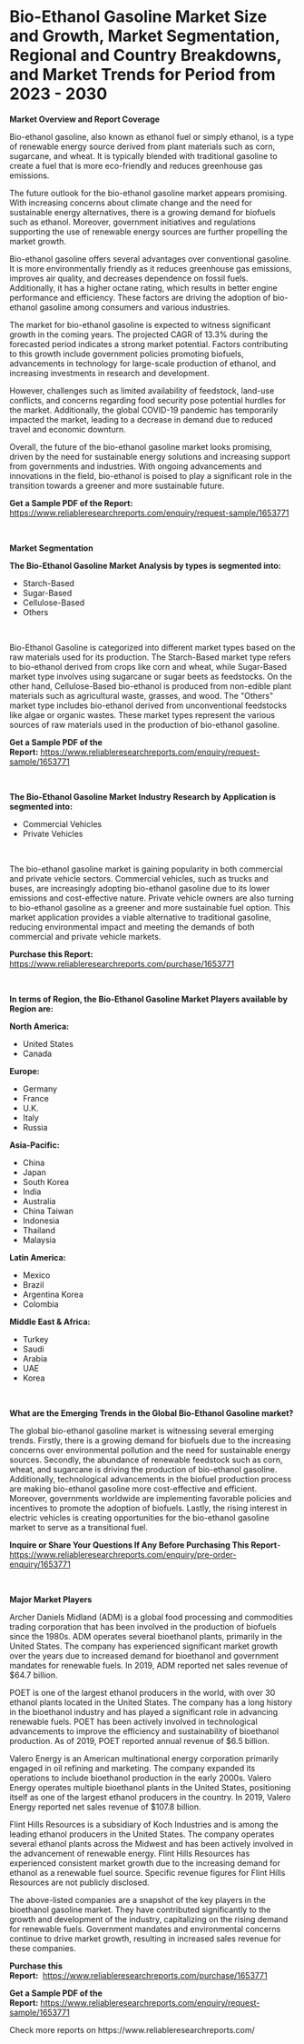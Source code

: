 <p><h1>Bio-Ethanol Gasoline Market Size and Growth, Market Segmentation, Regional and Country Breakdowns, and Market Trends for Period from 2023 -  2030</h1></p><p><strong>Market Overview and Report Coverage</strong></p>
<p><p>Bio-ethanol gasoline, also known as ethanol fuel or simply ethanol, is a type of renewable energy source derived from plant materials such as corn, sugarcane, and wheat. It is typically blended with traditional gasoline to create a fuel that is more eco-friendly and reduces greenhouse gas emissions.</p><p>The future outlook for the bio-ethanol gasoline market appears promising. With increasing concerns about climate change and the need for sustainable energy alternatives, there is a growing demand for biofuels such as ethanol. Moreover, government initiatives and regulations supporting the use of renewable energy sources are further propelling the market growth.</p><p>Bio-ethanol gasoline offers several advantages over conventional gasoline. It is more environmentally friendly as it reduces greenhouse gas emissions, improves air quality, and decreases dependence on fossil fuels. Additionally, it has a higher octane rating, which results in better engine performance and efficiency. These factors are driving the adoption of bio-ethanol gasoline among consumers and various industries.</p><p>The market for bio-ethanol gasoline is expected to witness significant growth in the coming years. The projected CAGR of 13.3% during the forecasted period indicates a strong market potential. Factors contributing to this growth include government policies promoting biofuels, advancements in technology for large-scale production of ethanol, and increasing investments in research and development.</p><p>However, challenges such as limited availability of feedstock, land-use conflicts, and concerns regarding food security pose potential hurdles for the market. Additionally, the global COVID-19 pandemic has temporarily impacted the market, leading to a decrease in demand due to reduced travel and economic downturn.</p><p>Overall, the future of the bio-ethanol gasoline market looks promising, driven by the need for sustainable energy solutions and increasing support from governments and industries. With ongoing advancements and innovations in the field, bio-ethanol is poised to play a significant role in the transition towards a greener and more sustainable future.</p></p>
<p><strong>Get a Sample PDF of the Report:</strong> <a href="https://www.reliableresearchreports.com/enquiry/request-sample/1653771">https://www.reliableresearchreports.com/enquiry/request-sample/1653771</a></p>
<p>&nbsp;</p>
<p><strong>Market Segmentation</strong></p>
<p><strong>The Bio-Ethanol Gasoline Market Analysis by types is segmented into:</strong></p>
<p><ul><li>Starch-Based</li><li>Sugar-Based</li><li>Cellulose-Based</li><li>Others</li></ul></p>
<p>&nbsp;</p>
<p><p>Bio-Ethanol Gasoline is categorized into different market types based on the raw materials used for its production. The Starch-Based market type refers to bio-ethanol derived from crops like corn and wheat, while Sugar-Based market type involves using sugarcane or sugar beets as feedstocks. On the other hand, Cellulose-Based bio-ethanol is produced from non-edible plant materials such as agricultural waste, grasses, and wood. The "Others" market type includes bio-ethanol derived from unconventional feedstocks like algae or organic wastes. These market types represent the various sources of raw materials used in the production of bio-ethanol gasoline.</p></p>
<p><strong>Get a Sample PDF of the Report:</strong>&nbsp;<a href="https://www.reliableresearchreports.com/enquiry/request-sample/1653771">https://www.reliableresearchreports.com/enquiry/request-sample/1653771</a></p>
<p>&nbsp;</p>
<p><strong>The Bio-Ethanol Gasoline Market Industry Research by Application is segmented into:</strong></p>
<p><ul><li>Commercial Vehicles</li><li>Private Vehicles</li></ul></p>
<p>&nbsp;</p>
<p><p>The bio-ethanol gasoline market is gaining popularity in both commercial and private vehicle sectors. Commercial vehicles, such as trucks and buses, are increasingly adopting bio-ethanol gasoline due to its lower emissions and cost-effective nature. Private vehicle owners are also turning to bio-ethanol gasoline as a greener and more sustainable fuel option. This market application provides a viable alternative to traditional gasoline, reducing environmental impact and meeting the demands of both commercial and private vehicle markets.</p></p>
<p><strong>Purchase this Report:</strong>&nbsp; <a href="https://www.reliableresearchreports.com/purchase/1653771">https://www.reliableresearchreports.com/purchase/1653771</a></p>
<p>&nbsp;</p>
<p><strong>In terms of Region, the Bio-Ethanol Gasoline Market Players available by Region are:</strong></p>
<p>
    <p> <strong> North America: </strong>
        <ul>
            <li>United States</li>
            <li>Canada</li>
        </ul>
        </p> 
    <p> <strong> Europe: </strong>
        <ul>
            <li>Germany</li>
            <li>France</li>
            <li>U.K.</li>
            <li>Italy</li>
            <li>Russia</li>
        </ul>
        </p> 
    <p> <strong> Asia-Pacific: </strong>
        <ul>
            <li>China</li>
            <li>Japan</li>
            <li>South Korea</li>
            <li>India</li>
            <li>Australia</li>
            <li>China Taiwan</li>
            <li>Indonesia</li>
            <li>Thailand</li>
            <li>Malaysia</li>
        </ul>
        </p> 
    <p> <strong> Latin America: </strong>
        <ul>
            <li>Mexico</li>
            <li>Brazil</li>
            <li>Argentina Korea</li>
            <li>Colombia</li>
        </ul>
        </p> 
    <p> <strong> Middle East & Africa: </strong>
        <ul>
            <li>Turkey</li>
            <li>Saudi</li>
            <li>Arabia</li>
            <li>UAE</li>
            <li>Korea</li>
        </ul>
    </p>
    </p>
<p>&nbsp;</p>
<p><strong>What are the Emerging Trends in the Global Bio-Ethanol Gasoline market?</strong></p>
<p><p>The global bio-ethanol gasoline market is witnessing several emerging trends. Firstly, there is a growing demand for biofuels due to the increasing concerns over environmental pollution and the need for sustainable energy sources. Secondly, the abundance of renewable feedstock such as corn, wheat, and sugarcane is driving the production of bio-ethanol gasoline. Additionally, technological advancements in the biofuel production process are making bio-ethanol gasoline more cost-effective and efficient. Moreover, governments worldwide are implementing favorable policies and incentives to promote the adoption of biofuels. Lastly, the rising interest in electric vehicles is creating opportunities for the bio-ethanol gasoline market to serve as a transitional fuel.</p></p>
<p><strong>Inquire or Share Your Questions If Any Before Purchasing This Report</strong>- <a href="https://www.reliableresearchreports.com/enquiry/pre-order-enquiry/1653771">https://www.reliableresearchreports.com/enquiry/pre-order-enquiry/1653771</a></p>
<p>&nbsp;</p>
<p><strong>Major Market Players</strong></p>
<p><p>Archer Daniels Midland (ADM) is a global food processing and commodities trading corporation that has been involved in the production of biofuels since the 1980s. ADM operates several bioethanol plants, primarily in the United States. The company has experienced significant market growth over the years due to increased demand for bioethanol and government mandates for renewable fuels. In 2019, ADM reported net sales revenue of $64.7 billion.</p><p>POET is one of the largest ethanol producers in the world, with over 30 ethanol plants located in the United States. The company has a long history in the bioethanol industry and has played a significant role in advancing renewable fuels. POET has been actively involved in technological advancements to improve the efficiency and sustainability of bioethanol production. As of 2019, POET reported annual revenue of $6.5 billion.</p><p>Valero Energy is an American multinational energy corporation primarily engaged in oil refining and marketing. The company expanded its operations to include bioethanol production in the early 2000s. Valero Energy operates multiple bioethanol plants in the United States, positioning itself as one of the largest ethanol producers in the country. In 2019, Valero Energy reported net sales revenue of $107.8 billion.</p><p>Flint Hills Resources is a subsidiary of Koch Industries and is among the leading ethanol producers in the United States. The company operates several ethanol plants across the Midwest and has been actively involved in the advancement of renewable energy. Flint Hills Resources has experienced consistent market growth due to the increasing demand for ethanol as a renewable fuel source. Specific revenue figures for Flint Hills Resources are not publicly disclosed.</p><p>The above-listed companies are a snapshot of the key players in the bioethanol gasoline market. They have contributed significantly to the growth and development of the industry, capitalizing on the rising demand for renewable fuels. Government mandates and environmental concerns continue to drive market growth, resulting in increased sales revenue for these companies.</p></p>
<p><strong>Purchase this Report:</strong>&nbsp;&nbsp;<a href="https://www.reliableresearchreports.com/purchase/1653771">https://www.reliableresearchreports.com/purchase/1653771</a></p>
<p></p>
<p><strong>Get a Sample PDF of the Report:</strong>&nbsp;<a href="https://www.reliableresearchreports.com/enquiry/request-sample/1653771">https://www.reliableresearchreports.com/enquiry/request-sample/1653771</a></p>
<p>Check more reports on https://www.reliableresearchreports.com/</p>